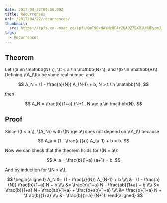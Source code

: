```yaml
---
date: 2017-04-22T00:00:00Z
title: Recurrences
url: /2017/04/22/recurrences/
thumbnail:
  src: https://ipfs.xn--mxac.cc/ipfs/QmT9GxdAYNzHF4rZUADZ7BX81UMUFypmJJK88RJfs6BcfK
tags:
  - Recurrences
---
```


## Theorem
Let \\(a \in \mathbb{N} \\), \\(t < a \in \mathbb{N} \\), and \\(b \in
\mathbb{R}\\). Defining \\(A_t\\)to be some real number and

$$
A_N = (1 - \frac{a}{N}) A_{N-1} + b, N > t \in \mathbb{N},
$$

then

$$
A_N = \frac{b}{1+a} (N+1), N \ge a \in \mathbb{N}.
$$

<!--more-->

## Proof

Since \\(t < a \\), \\(A_N\\) with \\(N \ge a\\) does not depend on
\\(A_t\\) because

$$
A_a = (1 - \frac{a}{a}) A_{a-1} + b = b.
$$

Now we can check that the theorem holds for \\(N = a\\):

$$
A_a = \frac{b}{1+a} (a+1) = b.
$$

And by induction for \\(N > a\\),

$$
\begin{aligned}
A_N &= (1 - \frac{a}{N}) A_{N-1} + b
\\\\ &= (1 - \frac{a}{N}) \frac{b}{1+a} N + b
\\\\ &= \frac{b}{1+a} N - \frac{ab}{1+a} + b
\\\\ &= \frac{b}{1+a} N - \frac{ab}{1+a} + \frac{b+ab}{1+a}
\\\\ &= \frac{b}{1+a} N + \frac{b}{1+a}
\\\\ &= \frac{b}{1+a} (N+1).
\end{aligned}
$$
